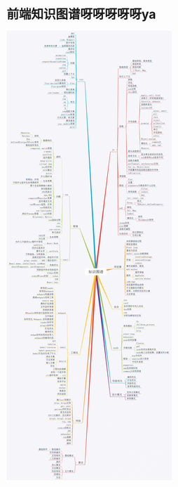 <!--
 * @Description: 
 * @Author: cy2020
 * @Date: 2022-03-16 15:17:43
 * @LastEditTime: 2022-03-17 15:27:50
-->
# 前端知识图谱呀呀呀呀呀ya

<img src="../.vuepress/public/fe.jpeg" title="前端知识图谱" alt="前端知识图谱"/>